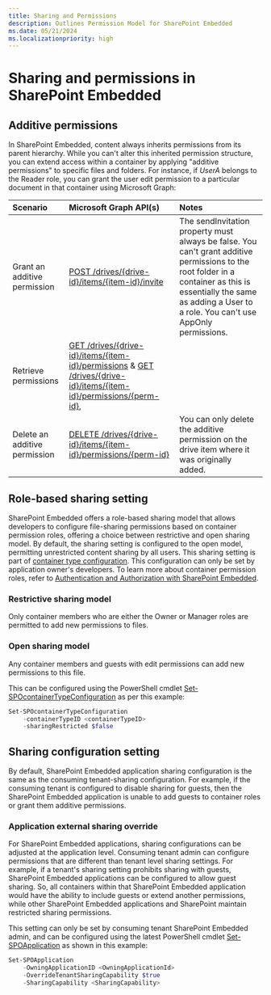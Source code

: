 ```yaml
---
title: Sharing and Permissions
description: Outlines Permission Model for SharePoint Embedded
ms.date: 05/21/2024
ms.localizationpriority: high
---
```


# Sharing and permissions in SharePoint Embedded

## Additive permissions

In SharePoint Embedded, content always inherits permissions from its parent hierarchy. While you can't alter this inherited permission structure, you can extend access within a container by applying "additive permissions" to specific files and folders. For instance, if _UserA_ belongs to the Reader role, you can grant the user edit permission to a particular document in that container using Microsoft Graph:

|           Scenario            |                                                                           Microsoft Graph API(s)                                                                            |                                                                                                          Notes                                                                                                          |
| :---------------------------- | :-------------------------------------------------------------------------------------------------------------------------------------------------------------------------- | :---------------------------------------------------------------------------------------------------------------------------------------------------------------------------------------------------------------------- |
| Grant an additive permission  | [POST /drives/{drive-id}/items/{item-id}/invite](/graph/api/driveitem-invite)                                                                                               | The sendInvitation property must always be false. You can't grant additive permissions to the root folder in a container as this is essentially the same as adding a User to a role. You can't use AppOnly permissions. |
| Retrieve permissions          | [GET /drives/{drive-id}/items/{item-id}/permissions](/graph/api/permission-get) & [GET /drives/{drive-id}/items/{item-id}/permissions/{perm-id}](/graph/api/permission-get), |                                                                                                                                                                                                                         |
| Delete an additive permission | [DELETE /drives/{drive-id}/items/{item-id}/permissions/{perm-id}](/graph/api/permission-delete)                                                                             | You can only delete the additive permission on the drive item where it was originally added.                                                                                                                            |

## Role-based sharing setting

SharePoint Embedded offers a role-based sharing model that allows developers to configure file-sharing permissions based on container permission roles,  offering a choice between restrictive and open sharing model. By default, the sharing setting is configured to the open model, permitting unrestricted content sharing by all users. This sharing setting is part of [container type configuration](containertypes.md#configuring-container-types). This configuration can only be set by application owner's developers. To learn more about container permission roles, refer to [Authentication and Authorization with SharePoint Embedded](auth.md#container-permissions).

### Restrictive sharing model

Only container members who are either the Owner or Manager roles are permitted to add new permissions to files.

### Open sharing model

Any container members and guests with edit permissions can add new permissions to this file.

This can be configured using the PowerShell cmdlet [Set-SPOcontainerTypeConfiguration](../admin-exp/developer-admin/dev-admin.md#container-type-configuration-properties) as per this example:

```powershell
Set-SPOcontainerTypeConfiguration
    -containerTypeID <containerTypeID>
    -sharingRestricted $false
```

## Sharing configuration setting

By default, SharePoint Embedded application sharing configuration is the same as the consuming tenant-sharing configuration. For example, if the consuming tenant is configured to disable sharing for guests, then the SharePoint Embedded application is unable to add guests to container roles or grant them additive permissions.

### Application external sharing override

For SharePoint Embedded applications, sharing configurations can be adjusted at the application level. Consuming tenant admin can configure permissions that are different than tenant level sharing settings. For example, if a tenant's sharing setting prohibits sharing with guests, SharePoint Embedded applications can be configured to allow guest sharing. So, all containers within that SharePoint Embedded application would have the ability to include guests or extend another permissions, while other SharePoint Embedded applications and SharePoint maintain restricted sharing permissions.

This setting can only be set by consuming tenant SharePoint Embedded admin, and can be configured using the latest PowerShell cmdlet [Set-SPOApplication](../admin-exp/consuming-tenant-admin/ctapowershell.md#set-sharing-capability-of-applications) as shown in this example:

```powershell
Set-SPOApplication
    -OwningApplicationID <OwningApplicationId>
    -OverrideTenantSharingCapability $true
    -SharingCapability <SharingCapability>
```
